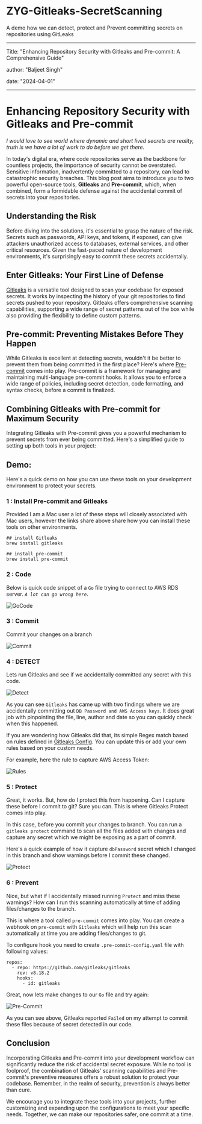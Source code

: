# ZYG-Gitleaks-SecretScanning
A demo how we can detect, protect and Prevent committing secrets on repositories using GitLeaks

---
Title: "Enhancing Repository Security with Gitleaks and Pre-commit: A Comprehensive Guide"

author: "Baljeet Singh"

date: "2024-04-01"

---

# Enhancing Repository Security with Gitleaks and Pre-commit

*I would love to see world where dynamic and short lived secrets are reality, truth is we have a lot of work to do before we get there.*

In today's digital era, where code repositories serve as the backbone for countless projects, the importance of security cannot be overstated. Sensitive information, inadvertently committed to a repository, can lead to catastrophic security breaches. This blog post aims to introduce you to two powerful open-source tools, **Gitleaks** and **Pre-commit**, which, when combined, form a formidable defense against the accidental commit of secrets into your repositories.

## Understanding the Risk

Before diving into the solutions, it's essential to grasp the nature of the risk. Secrets such as passwords, API keys, and tokens, if exposed, can give attackers unauthorized access to databases, external services, and other critical resources. Given the fast-paced nature of development environments, it's surprisingly easy to commit these secrets accidentally.

## Enter Gitleaks: Your First Line of Defense

[Gitleaks](https://github.com/zricethezav/gitleaks) is a versatile tool designed to scan your codebase for exposed secrets. It works by inspecting the history of your git repositories to find secrets pushed to your repository. Gitleaks offers comprehensive scanning capabilities, supporting a wide range of secret patterns out of the box while also providing the flexibility to define custom patterns.


## Pre-commit: Preventing Mistakes Before They Happen

While Gitleaks is excellent at detecting secrets, wouldn't it be better to prevent them from being committed in the first place? Here's where [Pre-commit](https://pre-commit.com/) comes into play. Pre-commit is a framework for managing and maintaining multi-language pre-commit hooks. It allows you to enforce a wide range of policies, including secret detection, code formatting, and syntax checks, before a commit is finalized.

## Combining Gitleaks with Pre-commit for Maximum Security

Integrating Gitleaks with Pre-commit gives you a powerful mechanism to prevent secrets from ever being committed. Here's a simplified guide to setting up both tools in your project:

## Demo:

Here's a quick demo on how you can use these tools on your development environment to protect your secrets. 

### 1 :  Install Pre-commit and Gitleaks

Provided I am a Mac user a lot of these steps will closely associated with Mac users, however the links share above share how you can install these tools on other environments.

```
## install Gitleaks
brew install gitleaks

## install pre-commit
brew install pre-commit 
```

### 2 :  Code

Below is quick code snippet of a `Go` file trying to connect to AWS RDS server. *`A lot can go wrong here`*.

![GoCode](./assets/GoCode.png)

### 3 : Commit

Commit your changes on a branch

![Commit](./assets/Commit.png)

### 4 : DETECT 

Lets run Gitleaks and see if we accidentally committed any secret with this code. 

![Detect](./assets/Detect.png)

As you can see `Gitleaks` has came up with two findings where we are accidentally committing out `DB Password and AWS Access keys`. It does great job with pinpointing the file, line, author and date so you can quickly check when this happened. 

If you are wondering how Gitleaks did that, its simple Regex match based on rules defined in [Gitleaks Config](https://github.com/gitleaks/gitleaks/blob/master/config/gitleaks.toml). You can update this or add your own rules based on your custom needs.

For example, here the rule to capture AWS Access Token:

![Rules](./assets/Rules.png)

### 5 : Protect

Great, it works. But, how do I protect this from happening. Can I capture these before I commit to git?
Sure you can. This is where Gitleaks Protect comes into play. 

In this case, before you commit your changes to branch. You can run a `gitleaks protect` command to scan all the files added with changes and capture any secret which we might be exposing as a part of commit. 

Here's a quick example of how it capture `dbPassword` secret which I changed in this branch and show warnings before I commit these changed. 

![Protect](./assets/Protect.png)

### 6 : Prevent

Nice, but what if I accidentally missed running `Protect` and miss these warnings? How can I run this scanning automatically at time of adding files/changes to the branch. 

This is where a tool called `pre-commit` comes into play. You can create a webhook on `pre-commit` with `Gitleaks` which will help run this scan automatically at time you are adding files/changes to git. 

To configure hook you need to create `.pre-commit-config.yaml` file with following values:

```
repos:
  - repo: https://github.com/gitleaks/gitleaks
    rev: v8.18.2
    hooks:
      - id: gitleaks
```

Great, now lets make changes to our `Go` file and try again:

![Pre-Commit](./assets/Pre-Commit.png)

As you can see above, Gitleaks reported `Failed` on my attempt to commit these files because of secret detected in our code. 

## Conclusion
Incorporating Gitleaks and Pre-commit into your development workflow can significantly reduce the risk of accidental secret exposure. While no tool is foolproof, the combination of Gitleaks' scanning capabilities and Pre-commit's preventive measures offers a robust solution to protect your codebase. Remember, in the realm of security, prevention is always better than cure.

We encourage you to integrate these tools into your projects, further customizing and expanding upon the configurations to meet your specific needs. Together, we can make our repositories safer, one commit at a time.